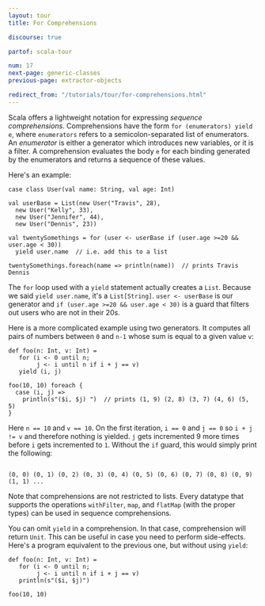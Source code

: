 ```yaml
---
layout: tour
title: For Comprehensions

discourse: true

partof: scala-tour

num: 17
next-page: generic-classes
previous-page: extractor-objects

redirect_from: "/tutorials/tour/for-comprehensions.html"
---
```


Scala offers a lightweight notation for expressing *sequence comprehensions*. Comprehensions have the form `for (enumerators) yield e`, where `enumerators` refers to a semicolon-separated list of enumerators. An *enumerator* is either a generator which introduces new variables, or it is a filter. A comprehension evaluates the body `e` for each binding generated by the enumerators and returns a sequence of these values.

Here's an example:

```tut
case class User(val name: String, val age: Int)

val userBase = List(new User("Travis", 28),
  new User("Kelly", 33),
  new User("Jennifer", 44),
  new User("Dennis", 23))

val twentySomethings = for (user <- userBase if (user.age >=20 && user.age < 30))
  yield user.name  // i.e. add this to a list

twentySomethings.foreach(name => println(name))  // prints Travis Dennis
```
The `for` loop used with a `yield` statement actually creates a `List`. Because we said `yield user.name`, it's a `List[String]`. `user <- userBase` is our generator and `if (user.age >=20 && user.age < 30)` is a guard that filters out users who are not in their 20s.

Here is a more complicated example using two generators. It computes all pairs of numbers between `0` and `n-1` whose sum is equal to a given value `v`:

```tut
def foo(n: Int, v: Int) =
   for (i <- 0 until n;
        j <- i until n if i + j == v)
   yield (i, j)

foo(10, 10) foreach {
  case (i, j) =>
    println(s"($i, $j) ")  // prints (1, 9) (2, 8) (3, 7) (4, 6) (5, 5)
}

```
Here `n == 10` and `v == 10`. On the first iteration, `i == 0` and `j == 0` so `i + j != v` and therefore nothing is yielded. `j` gets incremented 9 more times before `i` gets incremented to `1`. Without the `if` guard, this would simply print the following:
```

(0, 0) (0, 1) (0, 2) (0, 3) (0, 4) (0, 5) (0, 6) (0, 7) (0, 8) (0, 9) (1, 1) ...
```

Note that comprehensions are not restricted to lists. Every datatype that supports the operations `withFilter`, `map`, and `flatMap` (with the proper types) can be used in sequence comprehensions.

You can omit `yield` in a comprehension. In that case, comprehension will return `Unit`. This can be useful in case you need to perform side-effects. Here's a program equivalent to the previous one, but without using `yield`:

```tut
def foo(n: Int, v: Int) =
   for (i <- 0 until n;
        j <- i until n if i + j == v)
   println(s"($i, $j)")

foo(10, 10)
```
